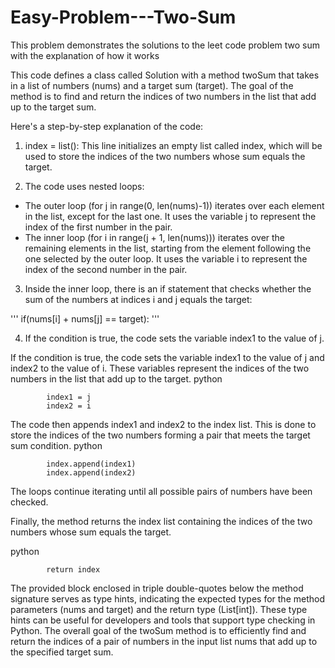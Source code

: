 # Easy-Problem---Two-Sum
This problem demonstrates the solutions to the leet code problem two sum with the explanation of how it works

This code defines a class called Solution with a method twoSum that takes in a list of numbers (nums) and a target sum (target). The goal of the method is to find and return the indices of two numbers in the list that add up to the target sum.

Here's a step-by-step explanation of the code:

1. index = list(): This line initializes an empty list called index, which will be used to store the indices of the two numbers whose sum equals the target.

2. The code uses nested loops:

  - The outer loop (for j in range(0, len(nums)-1)) iterates over each element in the list, except for the last one. It uses the variable j to represent the index of the first number in the pair.
  - The inner loop (for i in range(j + 1, len(nums))) iterates over the remaining elements in the list, starting from the element following the one selected by the outer loop. It uses the variable i to represent the index of the second number in the pair.

3. Inside the inner loop, there is an if statement that checks whether the sum of the numbers at indices i and j equals the target:

''' if(nums[i] + nums[j] == target): '''

4. If the condition is true, the code sets the variable index1 to the value of j. 


If the condition is true, the code sets the variable index1 to the value of j and index2 to the value of i. These variables represent the indices of the two numbers in the list that add up to the target.
python

            index1 = j
            index2 = i

The code then appends index1 and index2 to the index list. This is done to store the indices of the two numbers forming a pair that meets the target sum condition.
python

            index.append(index1)
            index.append(index2)

The loops continue iterating until all possible pairs of numbers have been checked.

Finally, the method returns the index list containing the indices of the two numbers whose sum equals the target.

python

            return index

The provided block enclosed in triple double-quotes below the method signature serves as type hints, indicating the expected types for the method parameters (nums and target) and the return type (List[int]). These type hints can be useful for developers and tools that support type checking in Python. The overall goal of the twoSum method is to efficiently find and return the indices of a pair of numbers in the input list nums that add up to the specified target sum.
